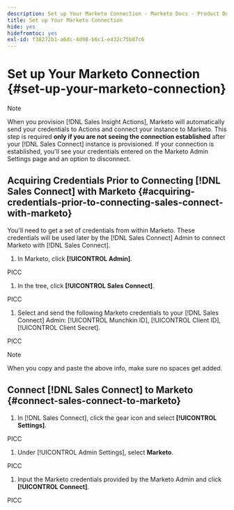 ```yaml
---
description: Set up Your Marketo Connection - Marketo Docs - Product Documentation
title: Set up Your Marketo Connection
hide: yes
hidefromtoc: yes
exl-id: f38272b1-a6dc-4d98-b6c1-e432c75b87c6
---
```

# Set up Your Marketo Connection {#set-up-your-marketo-connection}

>[!NOTE]
>
>When you provision [!DNL Sales Insight Actions], Marketo will automatically send your credentials to Actions and connect your instance to Marketo. This step is required **only if you are not seeing the connection established** after your [!DNL Sales Connect] instance is provisioned. If your connection is established, you'll see your credentials entered on the Marketo Admin Settings page and an option to disconnect.

## Acquiring Credentials Prior to Connecting [!DNL Sales Connect] with Marketo {#acquiring-credentials-prior-to-connecting-sales-connect-with-marketo}

You'll need to get a set of credentials from within Marketo. These credentials will be used later by the [!DNL Sales Connect] Admin to connect Marketo with [!DNL Sales Connect].

1. In Marketo, click **[!UICONTROL Admin]**.

PICC

1. In the tree, click **[!UICONTROL Sales Connect]**.

PICC

1. Select and send the following Marketo credentials to your [!DNL Sales Connect] Admin: [!UICONTROL Munchkin ID], [!UICONTROL Client ID], [!UICONTROL Client Secret].

PICC

   >[!NOTE]
   >
   >When you copy and paste the above info, make sure no spaces get added.

## Connect [!DNL Sales Connect] to Marketo {#connect-sales-connect-to-marketo}

1. In [!DNL Sales Connect], click the gear icon and select **[!UICONTROL Settings]**.

PICC

1. Under [!UICONTROL Admin Settings], select **Marketo**.

PICC

1. Input the Marketo credentials provided by the Marketo Admin and click **[!UICONTROL Connect]**.

PICC
